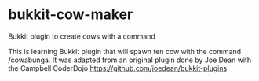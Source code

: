 bukkit-cow-maker
================

Bukkit plugin to create cows with a command

This is learning Bukkit plugin that will spawn ten cow with the command /cowabunga.
It was adapted from an original plugin done by Joe Dean with the Campbell CoderDojo
https://github.com/joedean/bukkit-plugins

